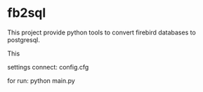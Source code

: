 # fb2sql

This project provide python tools to convert firebird databases to postgresql.

This 

settings connect:
config.cfg

for run:
python main.py
